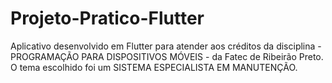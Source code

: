 # Projeto-Pratico-Flutter
Aplicativo desenvolvido em Flutter para atender aos créditos da disciplina - PROGRAMAÇÃO PARA DISPOSITIVOS MÓVEIS - da Fatec de Ribeirão Preto. O tema escolhido foi um SISTEMA ESPECIALISTA EM MANUTENÇÃO.
